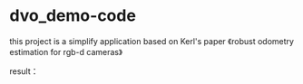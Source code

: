 # dvo_demo-code
this project is a simplify application based on Kerl's paper 《robust odometry estimation for rgb-d cameras》

result：
